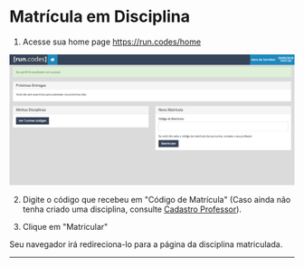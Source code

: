# Matrícula em Disciplina

1. Acesse sua home page https://run.codes/home

![HomePage](images/homescreen.png)

2. Digite o código que recebeu em "Código de Matrícula" (Caso ainda não tenha criado uma disciplina, consulte [Cadastro Professor](cadastroProfessor.md)).


3. Clique em "Matricular"

Seu navegador irá redireciona-lo para a página da disciplina matriculada.

---

